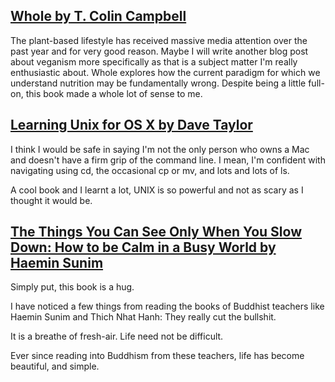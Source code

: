 ## [Whole by T. Colin Campbell](https://www.amazon.co.uk/Whole-Rethinking-Nutrition-Colin-Campbell/dp/1939529840/ref=sr_1_1?ie=UTF8&qid=1518368348&sr=8-1&keywords=whole)

The plant-based lifestyle has received massive media attention over the past year and for very good reason. Maybe I will write another blog post about veganism more specifically as that is a subject matter I'm really enthusiastic about.
Whole explores how the current paradigm for which we understand nutrition may be fundamentally wrong. Despite being a little full-on, this book made a whole lot of sense to me.

## [Learning Unix for OS X by Dave Taylor](https://www.amazon.co.uk/Learning-Unix-OS-Going-Terminal/dp/1491939982/ref=sr_1_7?s=books&ie=UTF8&qid=1518368483&sr=1-7&keywords=learning+os+x)

I think I would be safe in saying I'm not the only person who owns a Mac and doesn't have a firm grip of the command line. I mean, I'm confident with navigating using cd, the occasional cp or mv, and lots and lots of ls.

A cool book and I learnt a lot, UNIX is so powerful and not as scary as I thought it would be.

## [The Things You Can See Only When You Slow Down: How to be Calm in a Busy World by Haemin Sunim](https://www.amazon.co.uk/Things-Only-When-Slow-Down/dp/0241340667/ref=sr_1_1?s=books&ie=UTF8&qid=1518368570&sr=1-1&keywords=the+things+you+can+see+only+when+you+slow+down)

Simply put, this book is a hug.

I have noticed a few things from reading the books of Buddhist teachers like Haemin Sunim and Thich Nhat Hanh: They really cut the bullshit.

It is a breathe of fresh-air. Life need not be difficult.

Ever since reading into Buddhism from these teachers, life has become beautiful, and simple.
